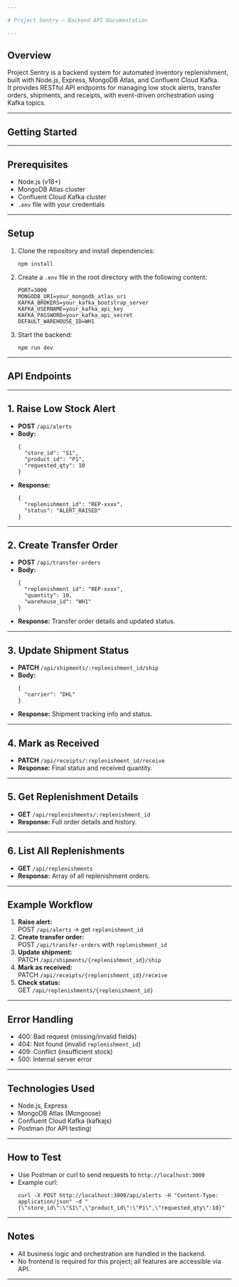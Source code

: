 ```yaml
---

# Project Sentry – Backend API Documentation

---
```


## Overview

Project Sentry is a backend system for automated inventory replenishment, built with Node.js, Express, MongoDB Atlas, and Confluent Cloud Kafka.  
It provides RESTful API endpoints for managing low stock alerts, transfer orders, shipments, and receipts, with event-driven orchestration using Kafka topics.

---

## Getting Started

---

## Prerequisites

- Node.js (v18+)
- MongoDB Atlas cluster
- Confluent Cloud Kafka cluster
- `.env` file with your credentials

---

## Setup

1. Clone the repository and install dependencies:
    ```
    npm install
    ```
2. Create a `.env` file in the root directory with the following content:
    ```
    PORT=3000
    MONGODB_URI=your_mongodb_atlas_uri
    KAFKA_BROKERS=your_kafka_bootstrap_server
    KAFKA_USERNAME=your_kafka_api_key
    KAFKA_PASSWORD=your_kafka_api_secret
    DEFAULT_WAREHOUSE_ID=WH1
    ```
3. Start the backend:
    ```
    npm run dev
    ```

---

## API Endpoints

---

## 1. Raise Low Stock Alert

- **POST** `/api/alerts`
- **Body:**
    ```
    {
      "store_id": "S1",
      "product_id": "P1",
      "requested_qty": 10
    }
    ```
- **Response:**
    ```
    {
      "replenishment_id": "REP-xxxx",
      "status": "ALERT_RAISED"
    }
    ```

---

## 2. Create Transfer Order

- **POST** `/api/transfer-orders`
- **Body:**
    ```
    {
      "replenishment_id": "REP-xxxx",
      "quantity": 10,
      "warehouse_id": "WH1"
    }
    ```
- **Response:** Transfer order details and updated status.

---

## 3. Update Shipment Status

- **PATCH** `/api/shipments/:replenishment_id/ship`
- **Body:**
    ```
    {
      "carrier": "DHL"
    }
    ```
- **Response:** Shipment tracking info and status.

---

## 4. Mark as Received

- **PATCH** `/api/receipts/:replenishment_id/receive`
- **Response:** Final status and received quantity.

---

## 5. Get Replenishment Details

- **GET** `/api/replenishments/:replenishment_id`
- **Response:** Full order details and history.

---

## 6. List All Replenishments

- **GET** `/api/replenishments`
- **Response:** Array of all replenishment orders.

---

## Example Workflow

1. **Raise alert:**  
   POST `/api/alerts` → get `replenishment_id`
2. **Create transfer order:**  
   POST `/api/transfer-orders` with `replenishment_id`
3. **Update shipment:**  
   PATCH `/api/shipments/{replenishment_id}/ship`
4. **Mark as received:**  
   PATCH `/api/receipts/{replenishment_id}/receive`
5. **Check status:**  
   GET `/api/replenishments/{replenishment_id}`

---

## Error Handling

- 400: Bad request (missing/invalid fields)
- 404: Not found (invalid `replenishment_id`)
- 409: Conflict (insufficient stock)
- 500: Internal server error

---

## Technologies Used

- Node.js, Express
- MongoDB Atlas (Mongoose)
- Confluent Cloud Kafka (kafkajs)
- Postman (for API testing)

---

## How to Test

- Use Postman or curl to send requests to `http://localhost:3000`
- Example curl:
    ```
    curl -X POST http://localhost:3000/api/alerts -H "Content-Type: application/json" -d "{\"store_id\":\"S1\",\"product_id\":\"P1\",\"requested_qty\":10}"
    ```

---

## Notes

- All business logic and orchestration are handled in the backend.
- No frontend is required for this project; all features are accessible via API.

---
